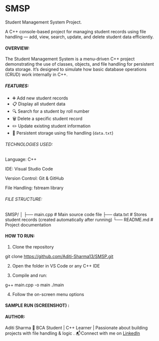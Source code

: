 # SMSP

Student Management System Project.

A C++ console-based project for managing student records using file handling — add, view, search, update, and delete student data efficiently.

#### OVERVIEW:

The Student Management System is a menu-driven C++ project demonstrating the use of classes, objects, and file handling for persistent data storage. 
It’s designed to simulate how basic database operations (CRUD) work internally in C++.

##### FEATURES:

- ➕ Add new student records  
- 📋 Display all student data  
- 🔍 Search for a student by roll number  
- 🗑️ Delete a specific student record  
- ✏️ Update existing student information  
- 💾 Persistent storage using file handling (`data.txt`)

###### TECHNOLOGIES USED:
Language: C++

IDE: Visual Studio Code

Version Control: Git & GitHub

File Handling: fstream library

###### FILE STRUCTURE:
SMSP/
│
├── main.cpp        # Main source code file
├── data.txt        # Stores student records (created automatically after running)
└── README.md       # Project documentation

#### HOW TO RUN:

1. Clone the repository

git clone https://github.com/Aditi-Sharma13/SMSP.git


2. Open the folder in VS Code or any C++ IDE


3. Compile and run:

g++ main.cpp -o main
./main


4. Follow the on-screen menu options

#### SAMPLE RUN (SCREENSHOT) :


#### AUTHOR:
Aditi Sharma
🚀 BCA Student | C++ Learner | Passionate about building projects with file handling & logic .
📬Connect with me on [LinkedIn](www.linkedin.com/in/aditi-sharma-bca13)
